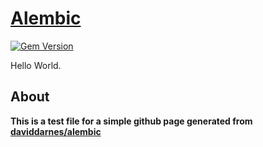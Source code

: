 # [Alembic](https://alembic.darn.es/)
[![Gem Version](https://badge.fury.io/rb/alembic-jekyll-theme.svg)](https://badge.fury.io/rb/alembic-jekyll-theme)

Hello World.



## About

**This is a test file for a simple github page generated from [daviddarnes/alembic](https://github.com/daviddarnes/alembic)**